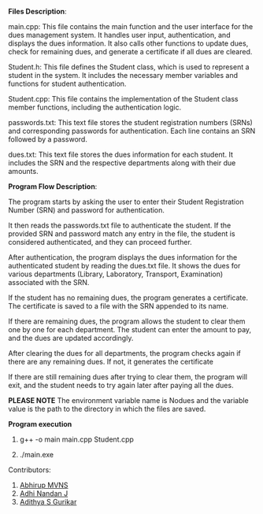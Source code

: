 **Files Description**:

main.cpp: This file contains the main function and the user interface for the dues management system. It handles user input, authentication, and displays the dues information. It also calls other functions to update dues, check for remaining dues, and generate a certificate if all dues are cleared.

Student.h: This file defines the Student class, which is used to represent a student in the system. It includes the necessary member variables and functions for student authentication.

Student.cpp: This file contains the implementation of the Student class member functions, including the authentication logic.

passwords.txt: This text file stores the student registration numbers (SRNs) and corresponding passwords for authentication. Each line contains an SRN followed by a password.

dues.txt: This text file stores the dues information for each student. It includes the SRN and the respective departments along with their due amounts.

**Program Flow Description**:

The program starts by asking the user to enter their Student Registration Number (SRN) and password for authentication.

It then reads the passwords.txt file to authenticate the student. If the provided SRN and password match any entry in the file, the student is considered authenticated, and they can proceed further.

After authentication, the program displays the dues information for the authenticated student by reading the dues.txt file. It shows the dues for various departments (Library, Laboratory, Transport, Examination) associated with the SRN.

If the student has no remaining dues, the program generates a certificate. The certificate is saved to a file with the SRN appended to its name.

If there are remaining dues, the program allows the student to clear them one by one for each department. The student can enter the amount to pay, and the dues are updated accordingly.

After clearing the dues for all departments, the program checks again if there are any remaining dues. If not, it generates the certificate

If there are still remaining dues after trying to clear them, the program will exit, and the student needs to try again later after paying all the dues.

**PLEASE NOTE**
The environment variable name is Nodues and the variable value is the path to the directory in which the files are saved.

**Program execution**

1) g++ -o main main.cpp Student.cpp

2) ./main.exe

Contributors:
1) [Abhirup MVNS](https://github.com/CodeMaster1901)
2) [Adhi Nandan J](https://github.com/SlimShady1414)
3) [Adithya S Gurikar](https://github.com/adithya-gurikar)
